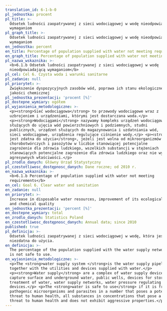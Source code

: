 ```yaml
---
translation_id: 6-1-b-0
pl_jednostka: procent
pl_title: >-
  Odsetek ludności zaopatrywanej z sieci wodociągowej w wodę nieodpowiadającą
  wymaganiom
pl_graph_title: >-
  Odsetek ludności zaopatrywanej z sieci wodociągowej w wodę nieodpowiadającą
  wymaganiom
en_jednostka: percent
en_title: Percentage of population supplied with water not meeting requirements
en_graph_title: Percentage of population supplied with water not meeting requirements
pl_nazwa_wskaznika: >-
  <b>6.1.b Odsetek ludności zaopatrywanej z sieci wodociągowej w wodę
  nieodpowiadającą wymaganiom</b>
pl_cel: Cel 6. Czysta woda i warunki sanitarne
pl_zadanie: null
pl_priorytet: >-
  Zwiększenie dyspozycyjnych zasobów wód, poprawa ich stanu ekologicznego i
  jakości chemicznej
pl_jednostka_prezentacji: 'procent [%]'
pl_dostepne_wymiary: ogółem
pl_wyjasnienia_metodologiczne: >-
  <p><strong>Sieć wodociągowa</strong> to przewody wodociągowe wraz z
  uzbrojeniem i urządzeniami, którymi jest dostarczana woda.</p>
  <p><strong>Wodociągami</strong> nazywamy kompleks urządzeń wodociągowych
  służących do ujęcia wód powierzchniowych i podziemnych, studni
  publicznych, urządzeń służących do magazynowania i uzdatniania wód,
  sieci wodociągowe, urządzenia regulujące ciśnienie wody.</p> <p><strong>Woda
  jest zdatna do użycia</strong>, jeżeli jest wolna od mikroorganizmów
  chorobotwórczych i pasożytów w liczbie stanowiącej potencjalne
  zagrożenie dla zdrowia ludzkiego, wszelkich substancji w stężeniach
  stanowiących potencjalne zagrożenie dla zdrowia ludzkiego oraz nie wykazuje
  agresywnych właściwości.</p>
pl_zrodlo_danych: Główny Urząd Statystyczny
pl_czestotliwosc_dostępnosc_danych: Dane roczne; od 2010 r.
en_nazwa_wskaznika: >-
  <b>6.1.b Percentage of population supplied with water not meeting
  requirements</b>
en_cel: Goal 6. Clear water and sanitation
en_zadanie: null
en_priorytet: >-
  Increase in disposable water resources, improvement of its ecological state
  and chemical quality
en_jednostka_prezentacji: 'percent [%]'
en_dostepne_wymiary: total
en_zrodlo_danych: Statistics Poland
en_czestotliwosc_dostępnosc_danych: Annual data; since 2010
published: true
pl_definicja: >-
  Odsetek ludności zaopatrywanej z sieci wodociągowej w wodę, która jest
  niezdatna do użycia.
en_definicja: >-
  The percentage of the population supplied with the water supply network, which
  is not safe to use.
en_wyjasnienia_metodologiczne: >-
  <p>The <strong>water supply system </strong>is the water supply pipelines
  together with the utilities and devices supplied with water.</p>
  <p><strong>Water supply</strong> are a complex of water supply devices used to
  capture surface and underground water, public wells, devices for storage and
  treatment of water, water supply networks, water pressure regulating
  devices.</p> <p>The <strong>water is safe to use</strong> if it is free from
  pathogenic microorganisms and parasites in a number that poses a potential
  threat to human health, all substances in concentrations that pose a potential
  threat to human health and does not exhibit aggressive properties.</p>
---
```

